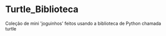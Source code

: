 # Turtle_Biblioteca
Coleção de mini 'joguinhos' feitos usando a biblioteca de Python chamada turtle
